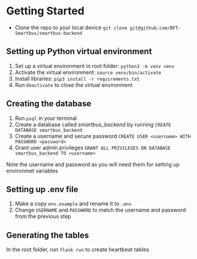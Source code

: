 # Getting Started

- Clone the repo to your local device `git clone git@github.com/BFT-Smartbus/smartbus-backend`

## Setting up Python virtual environment

1. Set up a virtual environment in root folder: `python3 -m venv venv`
2. Activate the virtual environment: `source venv/bin/activate`
3. Install libraries: `pip3 install -r requirements.txt`
4. Run `deactivate` to close the virtual environment

## Creating the database

1. Run `psql` in your terminal
2. Create a database called _smartbus_backend_ by running `CREATE DATABASE smartbus_backend`
3. Create a username and secure password `CREATE USER <username> WITH PASSWORD <password>`
4. Grant user admin privileges `GRANT ALL PRIVILEGES ON DATABASE smartbus_backend TO <username>`

Note the username and password as you will need them for setting up environmet variables

## Setting up .env file

1. Make a copy `env.example` and rename it to `.env`
2. Change `USERNAME` and `PASSWORD` to match the username and password from the previous step

## Generating the tables

In the root folder, run `flask run` to create heartbeat tables
